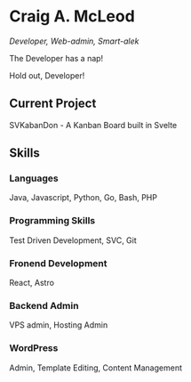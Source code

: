 # Craig A. McLeod
_*Developer, Web-admin, Smart-alek*_

The Developer has a nap!

Hold out, Developer!

## Current Project
SVKabanDon - A Kanban Board built in Svelte

## Skills
### Languages
Java, Javascript, Python, Go, Bash, PHP

### Programming Skills
Test Driven Development, SVC, Git

### Fronend Development
React, Astro

### Backend Admin
VPS admin, Hosting Admin

### WordPress
Admin, Template Editing, Content Management

<!---
camcleod99/camcleod99 is a ✨ special ✨ repository because its `README.md` (this file) appears on your GitHub profile.
You can click the Preview link to take a look at your changes.
--->
